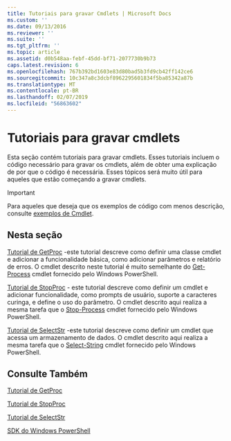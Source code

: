 ```yaml
---
title: Tutoriais para gravar Cmdlets | Microsoft Docs
ms.custom: ''
ms.date: 09/13/2016
ms.reviewer: ''
ms.suite: ''
ms.tgt_pltfrm: ''
ms.topic: article
ms.assetid: d0b548aa-febf-45dd-bf71-2077730b9b73
caps.latest.revision: 6
ms.openlocfilehash: 767b392bd1603e83d80bad5b3fd9cb42ff142ce6
ms.sourcegitcommit: 10c347a8c3dcbf8962295601834f5ba85342a87b
ms.translationtype: MT
ms.contentlocale: pt-BR
ms.lasthandoff: 02/07/2019
ms.locfileid: "56863602"
---
```

# <a name="tutorials-for-writing-cmdlets"></a>Tutoriais para gravar cmdlets

Esta seção contém tutoriais para gravar cmdlets. Esses tutoriais incluem o código necessário para gravar os cmdlets, além de obter uma explicação de por que o código é necessária. Esses tópicos será muito útil para aqueles que estão começando a gravar cmdlets.

> [!IMPORTANT]
> Para aqueles que deseja que os exemplos de código com menos descrição, consulte [exemplos de Cmdlet](./cmdlet-samples.md).

## <a name="in-this-section"></a>Nesta seção

[Tutorial de GetProc](./getproc-tutorial.md) -este tutorial descreve como definir uma classe cmdlet e adicionar a funcionalidade básica, como adicionar parâmetros e relatório de erros. O cmdlet descrito neste tutorial é muito semelhante do [Get-Process](/powershell/module/Microsoft.PowerShell.Management/Get-Process) cmdlet fornecido pelo Windows PowerShell.

[Tutorial de StopProc](./stopproc-tutorial.md) - este tutorial descreve como definir um cmdlet e adicionar funcionalidade, como prompts de usuário, suporte a caracteres curinga, e define o uso do parâmetro. O cmdlet descrito aqui realiza a mesma tarefa que o [Stop-Process](/powershell/module/Microsoft.PowerShell.Management/Stop-Process) cmdlet fornecido pelo Windows PowerShell.

[Tutorial de SelectStr](./selectstr-tutorial.md) -este tutorial descreve como definir um cmdlet que acessa um armazenamento de dados. O cmdlet descrito aqui realiza a mesma tarefa que o [Select-String](/powershell/module/microsoft.powershell.utility/select-string) cmdlet fornecido pelo Windows PowerShell.

## <a name="see-also"></a>Consulte Também

[Tutorial de GetProc](./getproc-tutorial.md)

[Tutorial de StopProc](./stopproc-tutorial.md)

[Tutorial de SelectStr](./selectstr-tutorial.md)

[SDK do Windows PowerShell](../windows-powershell-reference.md)
